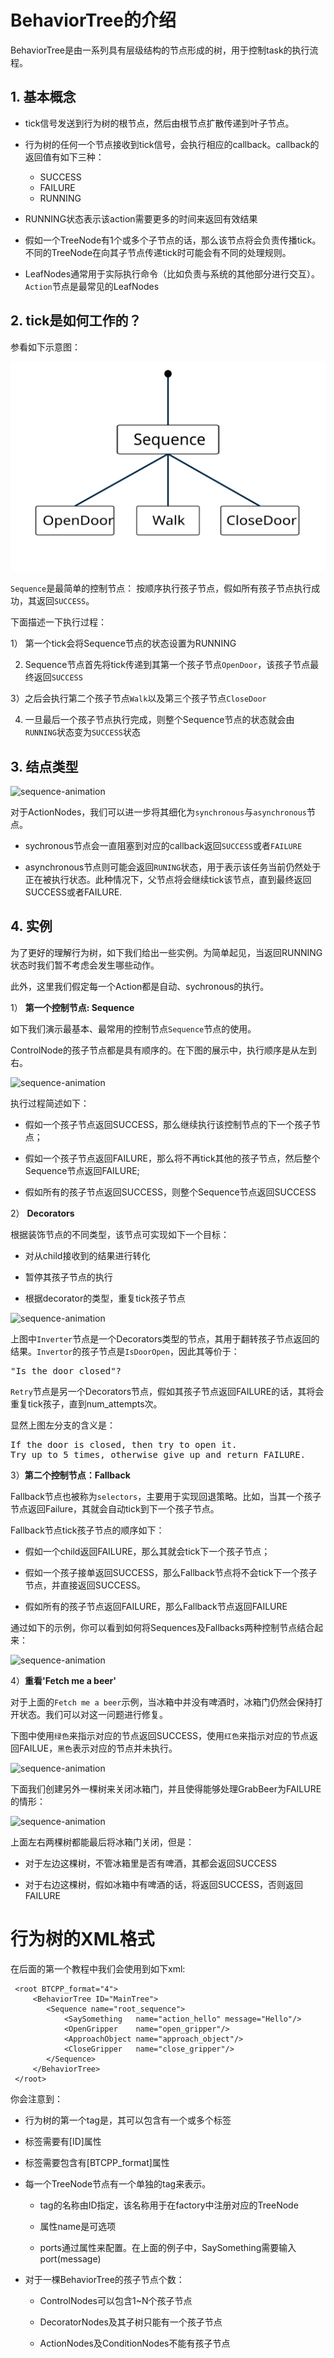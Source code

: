 # BehaviorTree的介绍
BehaviorTree是由一系列具有层级结构的节点形成的树，用于控制task的执行流程。



## 1. 基本概念

* tick信号发送到行为树的根节点，然后由根节点扩散传递到叶子节点。

* 行为树的任何一个节点接收到tick信号，会执行相应的callback。callback的返回值有如下三种：

  - SUCCESS
  - FAILURE
  - RUNNING

* RUNNING状态表示该action需要更多的时间来返回有效结果

* 假如一个TreeNode有1个或多个子节点的话，那么该节点将会负责传播tick。不同的TreeNode在向其子节点传递tick时可能会有不同的处理规则。

* LeafNodes通常用于实际执行命令（比如负责与系统的其他部分进行交互）。```Action```节点是最常见的LeafNodes



## 2. tick是如何工作的？
参看如下示意图：


![sequence-animation](https://raw.githubusercontent.com/ivanzz1001/cplusplus_learning/main/BehaviorTree/image/sequence_animation-4155a892772542caf81fa16c824c91f8.svg)

```Sequence```是最简单的控制节点： 按顺序执行孩子节点，假如所有孩子节点执行成功，其返回```SUCCESS```。

下面描述一下执行过程：

1） 第一个tick会将Sequence节点的状态设置为RUNNING

2) Sequence节点首先将tick传递到其第一个孩子节点```OpenDoor```，该孩子节点最终返回```SUCCESS```

3）之后会执行第二个孩子节点```Walk```以及第三个孩子节点```CloseDoor```

4) 一旦最后一个孩子节点执行完成，则整个Sequence节点的状态就会由```RUNNING```状态变为```SUCCESS```状态

## 3. 结点类型

![sequence-animation](https://raw.githubusercontent.com/ivanzz1001/cplusplus_learning/main/BehaviorTree/image/bt_node_type.png)

对于ActionNodes，我们可以进一步将其细化为```synchronous```与```asynchronous```节点。

* sychronous节点会一直阻塞到对应的callback返回```SUCCESS```或者```FAILURE```

* asynchronous节点则可能会返回```RUNING```状态，用于表示该任务当前仍然处于正在被执行状态。此种情况下，父节点将会继续tick该节点，直到最终返回SUCCESS或者FAILURE.

## 4. 实例

为了更好的理解行为树，如下我们给出一些实例。为简单起见，当返回RUNNING状态时我们暂不考虑会发生哪些动作。

此外，这里我们假定每一个Action都是自动、sychronous的执行。

1） **第一个控制节点: Sequence**

如下我们演示最基本、最常用的控制节点```Sequence```节点的使用。

ControlNode的孩子节点都是具有顺序的。在下图的展示中，执行顺序是从左到右。

![sequence-animation](https://raw.githubusercontent.com/ivanzz1001/cplusplus_learning/main/BehaviorTree/image/sequence_node.svg)

执行过程简述如下：

* 假如一个孩子节点返回SUCCESS，那么继续执行该控制节点的下一个孩子节点；

* 假如一个孩子节点返回FAILURE，那么将不再tick其他的孩子节点，然后整个Sequence节点返回FAILURE;

* 假如所有的孩子节点返回SUCCESS，则整个Sequence节点返回SUCCESS

2） **Decorators**

根据装饰节点的不同类型，该节点可实现如下一个目标：

* 对从child接收到的结果进行转化

* 暂停其孩子节点的执行

* 根据decorator的类型，重复tick孩子节点

![sequence-animation](https://raw.githubusercontent.com/ivanzz1001/cplusplus_learning/main/BehaviorTree/image/DecoratorEnterRoom-f844716da2812873bdbb3f21448419c7.svg)

 
上图中```Inverter```节点是一个Decorators类型的节点，其用于翻转孩子节点返回的结果。```Invertor```的孩子节点是```IsDoorOpen```，因此其等价于：
<pre>
"Is the door closed"?
</pre>

```Retry```节点是另一个Decorators节点，假如其孩子节点返回FAILURE的话，其将会重复tick孩子，直到num_attempts次。

显然上图左分支的含义是：
<pre>
If the door is closed, then try to open it.
Try up to 5 times, otherwise give up and return FAILURE.
</pre>


3）**第二个控制节点：Fallback**

Fallback节点也被称为```selectors```，主要用于实现回退策略。比如，当其一个孩子节点返回Failure，其就会自动tick到下一个孩子节点。

Fallback节点tick孩子节点的顺序如下：

* 假如一个child返回FAILURE，那么其就会tick下一个孩子节点；

* 假如一个孩子接单返回SUCCESS，那么Fallback节点将不会tick下一个孩子节点，并直接返回SUCCESS。

* 假如所有的孩子节点返回FAILURE，那么Fallback节点返回FAILURE

通过如下的示例，你可以看到如何将Sequences及Fallbacks两种控制节点结合起来：

![sequence-animation](https://raw.githubusercontent.com/ivanzz1001/cplusplus_learning/main/BehaviorTree/image/FallbackBasic-4d0eb7fe32bdcd1f2ee3d46cd27dc19f.svg)


4）**重看'Fetch me a beer'**

对于上面的```Fetch me a beer```示例，当冰箱中并没有啤酒时，冰箱门仍然会保持打开状态。我们可以对这一问题进行修复。

下图中使用```绿色```来指示对应的节点返回SUCCESS，使用```红色```来指示对应的节点返回FAILUE，```黑色```表示对应的节点并未执行。

![sequence-animation](https://raw.githubusercontent.com/ivanzz1001/cplusplus_learning/main/BehaviorTree/image/fetch_me_beer1.svg)

下面我们创建另外一棵树来关闭冰箱门，并且使得能够处理GrabBeer为FAILURE的情形：

![sequence-animation](https://raw.githubusercontent.com/ivanzz1001/cplusplus_learning/main/BehaviorTree/image/FetchBeer-24723226326a39f057f9d9c32250eb95.svg)

上面左右两棵树都能最后将冰箱门关闭，但是：

* 对于左边这棵树，不管冰箱里是否有啤酒，其都会返回SUCCESS

* 对于右边这棵树，假如冰箱中有啤酒的话，将返回SUCCESS，否则返回FAILURE



# 行为树的XML格式

在后面的第一个教程中我们会使用到如下xml:
```
 <root BTCPP_format="4">
     <BehaviorTree ID="MainTree">
        <Sequence name="root_sequence">
            <SaySomething   name="action_hello" message="Hello"/>
            <OpenGripper    name="open_gripper"/>
            <ApproachObject name="approach_object"/>
            <CloseGripper   name="close_gripper"/>
        </Sequence>
     </BehaviorTree>
 </root>
```
你会注意到：

* 行为树的第一个tag是<root>，其可以包含有一个或多个<BehaviorTree>标签

* <BehaviorTree>标签需要有[ID]属性

* <root>标签需要包含有[BTCPP_format]属性

* 每一个TreeNode节点有一个单独的tag来表示。

	- tag的名称由ID指定，该名称用于在factory中注册对应的TreeNode

    - 属性name是可选项

    - ports通过属性来配置。在上面的例子中，SaySomething需要输入port(message)

* 对于一棵BehaviorTree的孩子节点个数：

    - ControlNodes可以包含1~N个孩子节点

    - DecoratorNodes及其子树只能有一个孩子节点

    - ActionNodes及ConditionNodes不能有孩子节点

